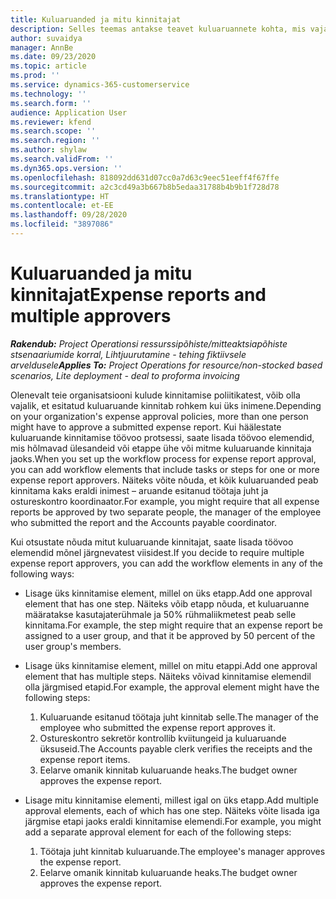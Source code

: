 ```yaml
---
title: Kuluaruanded ja mitu kinnitajat
description: Selles teemas antakse teavet kuluaruannete kohta, mis vajavad kinnitamist rohkem kui ühe inimese poolt.
author: suvaidya
manager: AnnBe
ms.date: 09/23/2020
ms.topic: article
ms.prod: ''
ms.service: dynamics-365-customerservice
ms.technology: ''
ms.search.form: ''
audience: Application User
ms.reviewer: kfend
ms.search.scope: ''
ms.search.region: ''
ms.author: shylaw
ms.search.validFrom: ''
ms.dyn365.ops.version: ''
ms.openlocfilehash: 818092dd631d07cc0a7d63c9eec51eeff4f67ffe
ms.sourcegitcommit: a2c3cd49a3b667b8b5edaa31788b4b9b1f728d78
ms.translationtype: HT
ms.contentlocale: et-EE
ms.lasthandoff: 09/28/2020
ms.locfileid: "3897086"
---
```

# <a name="expense-reports-and-multiple-approvers"></a><span data-ttu-id="01bff-103">Kuluaruanded ja mitu kinnitajat</span><span class="sxs-lookup"><span data-stu-id="01bff-103">Expense reports and multiple approvers</span></span>

<span data-ttu-id="01bff-104">_**Rakendub:** Project Operationsi ressurssipõhiste/mitteaktsiapõhiste stsenaariumide korral,  Lihtjuurutamine - tehing fiktiivsele arveldusele_</span><span class="sxs-lookup"><span data-stu-id="01bff-104">_**Applies To:** Project Operations for resource/non-stocked based scenarios, Lite deployment - deal to proforma invoicing_</span></span>

<span data-ttu-id="01bff-105">Olenevalt teie organisatsiooni kulude kinnitamise poliitikatest, võib olla vajalik, et esitatud kuluaruande kinnitab rohkem kui üks inimene.</span><span class="sxs-lookup"><span data-stu-id="01bff-105">Depending on your organization's expense approval policies, more than one person might have to approve a submitted expense report.</span></span> <span data-ttu-id="01bff-106">Kui häälestate kuluaruande kinnitamise töövoo protsessi, saate lisada töövoo elemendid, mis hõlmavad ülesandeid või etappe ühe või mitme kuluaruande kinnitaja jaoks.</span><span class="sxs-lookup"><span data-stu-id="01bff-106">When you set up the workflow process for expense report approval, you can add workflow elements that include tasks or steps for one or more expense report approvers.</span></span> <span data-ttu-id="01bff-107">Näiteks võite nõuda, et kõik kuluaruanded peab kinnitama kaks eraldi inimest – aruande esitanud töötaja juht ja ostureskontro koordinaator.</span><span class="sxs-lookup"><span data-stu-id="01bff-107">For example, you might require that all expense reports be approved by two separate people, the manager of the employee who submitted the report and the Accounts payable coordinator.</span></span>

<span data-ttu-id="01bff-108">Kui otsustate nõuda mitut kuluaruande kinnitajat, saate lisada töövoo elemendid mõnel järgnevatest viisidest.</span><span class="sxs-lookup"><span data-stu-id="01bff-108">If you decide to require multiple expense report approvers, you can add the workflow elements in any of the following ways:</span></span>

- <span data-ttu-id="01bff-109">Lisage üks kinnitamise element, millel on üks etapp.</span><span class="sxs-lookup"><span data-stu-id="01bff-109">Add one approval element that has one step.</span></span> <span data-ttu-id="01bff-110">Näiteks võib etapp nõuda, et kuluaruanne määratakse kasutajaterühmale ja 50% rühmaliikmetest peab selle kinnitama.</span><span class="sxs-lookup"><span data-stu-id="01bff-110">For example, the step might require that an expense report be assigned to a user group, and that it be approved by 50 percent of the user group's members.</span></span>
- <span data-ttu-id="01bff-111">Lisage üks kinnitamise element, millel on mitu etappi.</span><span class="sxs-lookup"><span data-stu-id="01bff-111">Add one approval element that has multiple steps.</span></span> <span data-ttu-id="01bff-112">Näiteks võivad kinnitamise elemendil olla järgmised etapid.</span><span class="sxs-lookup"><span data-stu-id="01bff-112">For example, the approval element might have the following steps:</span></span>

    1. <span data-ttu-id="01bff-113">Kuluaruande esitanud töötaja juht kinnitab selle.</span><span class="sxs-lookup"><span data-stu-id="01bff-113">The manager of the employee who submitted the expense report approves it.</span></span>
    2. <span data-ttu-id="01bff-114">Ostureskontro sekretör kontrollib kviitungeid ja kuluaruande üksuseid.</span><span class="sxs-lookup"><span data-stu-id="01bff-114">The Accounts payable clerk verifies the receipts and the expense report items.</span></span>
    3. <span data-ttu-id="01bff-115">Eelarve omanik kinnitab kuluaruande heaks.</span><span class="sxs-lookup"><span data-stu-id="01bff-115">The budget owner approves the expense report.</span></span>

- <span data-ttu-id="01bff-116">Lisage mitu kinnitamise elementi, millest igal on üks etapp.</span><span class="sxs-lookup"><span data-stu-id="01bff-116">Add multiple approval elements, each of which has one step.</span></span> <span data-ttu-id="01bff-117">Näiteks võite lisada iga järgmise etapi jaoks eraldi kinnitamise elemendi.</span><span class="sxs-lookup"><span data-stu-id="01bff-117">For example, you might add a separate approval element for each of the following steps:</span></span>

    1. <span data-ttu-id="01bff-118">Töötaja juht kinnitab kuluaruande.</span><span class="sxs-lookup"><span data-stu-id="01bff-118">The employee's manager approves the expense report.</span></span>
    2. <span data-ttu-id="01bff-119">Eelarve omanik kinnitab kuluaruande heaks.</span><span class="sxs-lookup"><span data-stu-id="01bff-119">The budget owner approves the expense report.</span></span>
